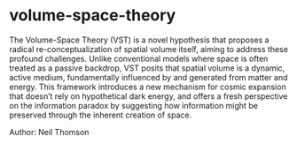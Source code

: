# volume-space-theory
The Volume-Space Theory (VST) is a novel hypothesis that proposes a radical re-conceptualization of spatial volume itself, aiming to address these
profound challenges. Unlike conventional models where space is often treated as a passive backdrop, VST posits that spatial volume is a dynamic, active
medium, fundamentally influenced by and generated from matter and energy. This framework introduces a new mechanism for cosmic expansion that doesn’t
rely on hypothetical dark energy, and offers a fresh perspective on the information paradox by suggesting how information might be preserved through the
inherent creation of space.

Author: Neil Thomson

